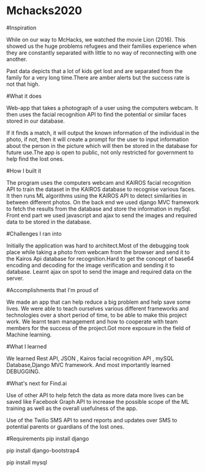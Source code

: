 # Mchacks2020
#Inspiration


While on our way to McHacks, we watched the movie Lion (2016). This showed us the huge problems refugees and their families experience when they are constantly separated with little to no way of reconnecting with one another.

Past data depicts that a lot of kids get lost and are separated from the family for a very long time.There are amber alerts but the success rate is not that high.

#What it does


Web-app that takes a photograph of a user using the computers webcam. It then uses the facial recognition API to find the potential or similar faces stored in our database.

If it finds a match, it will output the known information of the individual in the photo, if not, then it will create a prompt for the user to input information about the person in the picture which will then be stored in the database for future use.The app is open to public, not only restricted for government to help find the lost ones.

#How I built it

The program uses the computers webcam and KAIROS facial recognition API to train the dataset in the KAIROS database to recognise various faces. It then runs ML algorithms using the KAIROS API to detect similarities in between different photos. On the back end we used django MVC framework to fetch the results from the database and store the information in mySql. Front end part we used javascript and ajax to send the images and required data to be stored in the database.

#Challenges I ran into

Initially the application was hard to architect.Most of the debugging took place while taking a photo from webcam from the browser and send it to the Kairos Api database for recognition.Hard to get the concept of base64 encoding and decoding for the image verification and sending it to database. Learnt ajax on spot to send the image and required data on the server.

#Accomplishments that I'm proud of

We made an app that can help reduce a big problem and help save some lives. We were able to teach ourselves various different frameworks and technologies over a short period of time, to be able to make this project work. We learnt team management and how to cooperate with team members for the success of the project.Got more exposure in the field of Machine learning.

#What I learned

We learned Rest API, JSON , Kairos facial recognition API , mySQL Database,Django MVC framework. And most importantly learned DEBUGGING.

#What's next for Find.ai

Use of other API to help fetch the data as more data more lives can be saved like Facebook Graph API to increase the possible scope of the ML training as well as the overall usefulness of the app.

Use of the Twilio SMS API to send reports and updates over SMS to potential parents or guardians of the lost ones.

#Requirements
pip install django

pip install django-bootstrap4

pip install mysql

